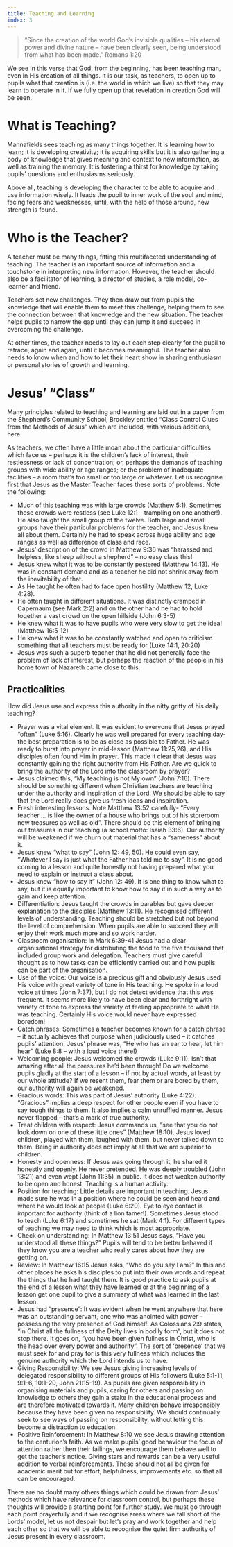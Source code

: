 ```yaml
---
title: Teaching and Learning
index: 3
---
```



 > “Since the creation of the world God’s invisible qualities – his eternal power and divine nature – have been clearly seen, being understood from what has been made.” Romans 1:20

We see in this verse that God, from the beginning, has been teaching man, even in His creation of all things. It is our task, as teachers, to open up to pupils what that creation is (i.e. the world in which we live) so that they may learn to operate in it. If we fully open up that revelation in creation God will be seen.
# What is Teaching?

Mannafields sees teaching as many things together. It is learning how to learn; it is developing creativity; it is acquiring skills but it is also gathering a body of knowledge that gives meaning and context to new information, as well as training the memory. It is fostering a thirst for knowledge by taking pupils’ questions and enthusiasms seriously.

Above all, teaching is developing the character to be able to acquire and use information wisely. It leads the pupil to inner work of the soul and mind, facing fears and weaknesses, until, with the help of those around, new strength is found.
# Who is the Teacher?

A teacher must be many things, fitting this multifaceted understanding of teaching. The teacher is an important source of information and a touchstone in interpreting new information. However, the teacher should also be a facilitator of learning, a director of studies, a role model, co-learner and friend.

Teachers set new challenges. They then draw out from pupils the knowledge that will enable them to meet this challenge, helping them to see the connection between that knowledge and the new situation. The teacher helps pupils to narrow the gap until they can jump it and succeed in overcoming the challenge.

At other times, the teacher needs to lay out each step clearly for the pupil to retrace, again and again, until it becomes meaningful. The teacher also needs to know when and how to let their heart show in sharing enthusiasm or personal stories of growth and learning.
# Jesus’ “Class”

Many principles related to teaching and learning are laid out in a paper from the Shepherd’s Community School, Brockley entitled “Class Control Clues from the Methods of Jesus” which are included, with various additions, here.

As teachers, we often have a little moan about the particular difficulties which face us – perhaps it is the children’s lack of interest, their restlessness or lack of concentration; or, perhaps the demands of teaching groups with wide ability or age ranges; or the problem of inadequate facilities – a room that’s too small or too large or whatever. Let us recognise first that Jesus as the Master Teacher faces these sorts of problems. Note the following:

*    Much of this teaching was with large crowds (Matthew 5:1). Sometimes these crowds were restless (see Luke 12:1 – trampling on one another!). He also taught the small group of the twelve. Both large and small groups have their particular problems for the teacher, and Jesus knew all about them. Certainly he had to speak across huge ability and age ranges as well as difference of class and race.
*    Jesus’ description of the crowd in Matthew 9:36 was “harassed and helpless, like sheep without a shepherd” – no easy class this!
*    Jesus knew what it was to be constantly pestered (Matthew 14:13). He was in constant demand and as a teacher he did not shrink away from the inevitability of that.
*    As He taught he often had to face open hostility (Matthew 12, Luke 4:28).
*    He often taught in different situations. It was distinctly cramped in Capernaum (see Mark 2:2) and on the other hand he had to hold together a vast crowd on the open hillside (John 6:3-5)
*    He knew what it was to have pupils who were very slow to get the idea! (Matthew 16:5‑12)
*    He knew what it was to be constantly watched and open to criticism something that all teachers must be ready for (Luke 14:1, 20:20)
*    Jesus was such a superb teacher that he did not generally face the problem of lack of interest, but perhaps the reaction of the people in his home town of Nazareth came close to this.

## Practicalities

How did Jesus use and express this authority in the nitty gritty of his daily teaching?

*    Prayer was a vital element. It was evident to everyone that Jesus prayed “often” (Luke 5:16). Clearly he was well prepared for every teaching day- the best preparation is to be as close as possible to Father. He was ready to burst into prayer in mid-lesson (Matthew 11:25,26), and His disciples often found Him in prayer. This made it clear that Jesus was constantly gaining the right authority from His Father. Are we quick to bring the authority of the Lord into the classroom by prayer?
*    Jesus claimed this, “My teaching is not My own” (John 7:16). There should be something different when Christian teachers are teaching under the authority and inspiration of the Lord. We should be able to say that the Lord really does give us fresh ideas and inspiration.
*    Fresh interesting lessons. Note Matthew 13:52 carefully- “Every teacher…. is like the owner of a house who brings out of his storeroom new treasures as well as old”. There should be this element of bringing out treasures in our teaching (a school motto: Isaiah 33:6). Our authority will be weakened if we churn out material that has a “sameness” about it.
*    Jesus knew “what to say” (John 12: 49, 50). He could even say, “Whatever I say is just what the Father has told me to say”. It is no good coming to a lesson and quite honestly not having prepared what you need to explain or instruct a class about.
*    Jesus knew “how to say it” (John 12: 49). It is one thing to know what to say, but it is equally important to know how to say it in such a way as to gain and keep attention.
*    Differentiation: Jesus taught the crowds in parables but gave deeper explanation to the disciples (Matthew 13:11). He recognised different levels of understanding. Teaching should be stretched but not beyond the level of comprehension. When pupils are able to succeed they will enjoy their work much more and so work harder.
*    Classroom organisation: In Mark 6:39-41 Jesus had a clear organisational strategy for distributing the food to the five thousand that included group work and delegation. Teachers must give careful thought as to how tasks can be efficiently carried out and how pupils can be part of the organisation.
*    Use of the voice: Our voice is a precious gift and obviously Jesus used His voice with great variety of tone in His teaching. He spoke in a loud voice at times (John 7:37), but I do not detect evidence that this was frequent. It seems more likely to have been clear and forthright with variety of tone to express the variety of feeling appropriate to what He was teaching. Certainly His voice would never have expressed boredom!
*    Catch phrases: Sometimes a teacher becomes known for a catch phrase – it actually achieves that purpose when judiciously used – it catches pupils’ attention. Jesus’ phrase was, “He who has an ear to hear, let him hear” (Luke 8:8 – with a loud voice there!)
*    Welcoming people: Jesus welcomed the crowds (Luke 9:11). Isn’t that amazing after all the pressures he’d been through! Do we welcome pupils gladly at the start of a lesson – if not by actual words, at least by our whole attitude? If we resent them, fear them or are bored by them, our authority will again be weakened.
*    Gracious words: This was part of Jesus’ authority (Luke 4:22). “Gracious” implies a deep respect for other people even if you have to say tough things to them. It also implies a calm unruffled manner. Jesus never flapped – that’s a mark of true authority.
*    Treat children with respect: Jesus commands us, “see that you do not look down on one of these little ones” (Matthew 18:10). Jesus loved children, played with them, laughed with them, but never talked down to them. Being in authority does not imply at all that we are superior to children.
*    Honesty and openness: If Jesus was going through it, he shared it honestly and openly. He never pretended. He was deeply troubled (John 13:21) and even wept (John 11:35) in public. It does not weaken authority to be open and honest. Teaching is a human activity.
*    Position for teaching: Little details are important in teaching. Jesus made sure he was in a position where he could be seen and heard and where he would look at people (Luke 6:20). Eye to eye contact is important for authority (think of a lion tamer!). Sometimes Jesus stood to teach (Luke 6:17) and sometimes he sat (Mark 4:1). For different types of teaching we may need to think which is most appropriate.
*    Check on understanding: In Matthew 13:51 Jesus says, “Have you understood all these things?” Pupils will tend to be better behaved if they know you are a teacher who really cares about how they are getting on.
*    Review: In Matthew 16:15 Jesus asks, “Who do you say I am?” In this and other places he asks his disciples to put into their own words and repeat the things that he had taught them. It is good practice to ask pupils at the end of a lesson what they have learned or at the beginning of a lesson get one pupil to give a summary of what was learned in the last lesson.
*    Jesus had “presence”: It was evident when he went anywhere that here was an outstanding servant, one who was anointed with power – possessing the very presence of God himself. As Colossians 2:9 states, “In Christ all the fullness of the Deity lives in bodily form”, but it does not stop there. It goes on, “you have been given fullness in Christ, who is the head over every power and authority”. The sort of ‘presence’ that we must seek for and pray for is this very fullness which includes the genuine authority which the Lord intends us to have.
*    Giving Responsibility: We see Jesus giving increasing levels of delegated responsibility to different groups of His followers (Luke 5:1-11, 9:1-6, 10:1-20, John 21:15-19). As pupils are given responsibility in organising materials and pupils, caring for others and passing on knowledge to others they gain a stake in the educational process and are therefore motivated towards it. Many children behave irresponsibly because they have been given no responsibility. We should continually seek to see ways of passing on responsibility, without letting this become a distraction to education.
*    Positive Reinforcement: In Matthew 8:10 we see Jesus drawing attention to the centurion’s faith. As we make pupils’ good behaviour the focus of attention rather then their failings, we encourage them behave well to get the teacher’s notice. Giving stars and rewards can be a very useful addition to verbal reinforcements. These should not all be given for academic merit but for effort, helpfulness, improvements etc. so that all can be encouraged.

There are no doubt many others things which could be drawn from Jesus’ methods which have relevance for classroom control, but perhaps these thoughts will provide a starting point for further study. We must go through each point prayerfully and if we recognise areas where we fall short of the Lords’ model, let us not despair but let’s pray and work together and help each other so that we will be able to recognise the quiet firm authority of Jesus present in every classroom.
